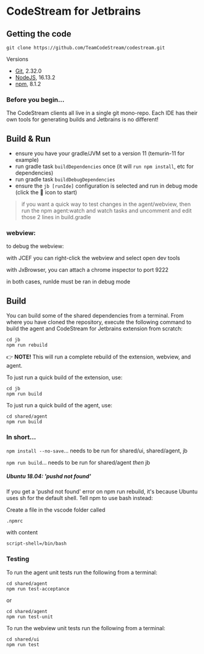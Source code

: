 # CodeStream for Jetbrains

## Getting the code

```
git clone https://github.com/TeamCodeStream/codestream.git
```

Versions

- [Git](https://git-scm.com/), 2.32.0
- [NodeJS](https://nodejs.org/en/), 16.13.2
- [npm](https://npmjs.com/), 8.1.2


### Before you begin...

The CodeStream clients all live in a single git mono-repo. Each IDE has their own tools for generating builds and Jetbrains is no different!

 

## Build & Run

- ensure you have your gradle/JVM set to a version 11 (temurin-11 for example)
- run gradle task `buildDependencies` once (it will `run npm install`, etc for dependencies)
- run gradle task `buildDebugDependencies`
- ensure the `jb [runIde]` configuration is selected and run in debug mode (click the :bug: icon to start)


> if you want a quick way to test changes in the agent/webview, then run the npm agent:watch and watch tasks and uncomment and edit those 2 lines in build.gradle


### webview:
to debug the webview:

with JCEF you can right-click the webview and select open dev tools
 
with JxBrowser, you can attach a chrome inspector to port 9222
 
in both cases, runIde must be ran in debug mode

## Build

You can build some of the shared dependencies from a terminal. From where you have cloned the repository, execute the following command to build the agent and CodeStream for Jetbrains extension from scratch:

```
cd jb
npm run rebuild
```

👉 **NOTE!** This will run a complete rebuild of the extension, webview, and agent.

To just run a quick build of the extension, use:

```
cd jb
npm run build
```

To just run a quick build of the agent, use:

```
cd shared/agent
npm run build
```

### In short...

`npm install --no-save`... needs to be run for shared/ui, shared/agent, jb

`npm run build`... needs to be run for shared/agent _then_ jb

##### Ubuntu 18.04: 'pushd not found'

If you get a 'pushd not found' error on npm run rebuild, it's because Ubuntu uses sh for the default shell. Tell npm to use bash instead:

Create a file in the vscode folder called

```
.npmrc
```

with content

```
script-shell=/bin/bash
```
 

### Testing

To run the agent unit tests run the following from a terminal:

```
cd shared/agent
npm run test-acceptance
```

or

```
cd shared/agent
npm run test-unit
```

To run the webview unit tests run the following from a terminal:

```
cd shared/ui
npm run test
```

